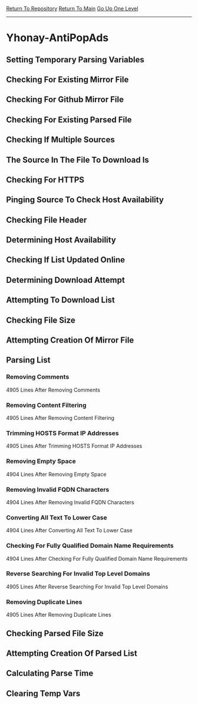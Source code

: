 [Return To Repository](https://github.com/deathbybandaid/piholeparser/)
[Return To Main](https://github.com/deathbybandaid/piholeparser/blob/master/RecentRunLogs/Mainlog.md)
[Go Up One Level](https://github.com/deathbybandaid/piholeparser/blob/master/RecentRunLogs/TopLevelScripts/30-Processing-Blacklists.md)
____________________________________
# Yhonay-AntiPopAds
## Setting Temporary Parsing Variables
## Checking For Existing Mirror File
## Checking For Github Mirror File
## Checking For Existing Parsed File
## Checking If Multiple Sources
## The Source In The File To Download Is
## Checking For HTTPS
## Pinging Source To Check Host Availability
## Checking File Header
## Determining Host Availability
## Checking If List Updated Online
## Determining Download Attempt
## Attempting To Download List
## Checking File Size
## Attempting Creation Of Mirror File
## Parsing List
### Removing Comments
4905 Lines After Removing Comments
### Removing Content Filtering
4905 Lines After Removing Content Filtering
### Trimming HOSTS Format IP Addresses
4905 Lines After Trimming HOSTS Format IP Addresses
### Removing Empty Space
4904 Lines After Removing Empty Space
### Removing Invalid FQDN Characters
4904 Lines After Removing Invalid FQDN Characters
### Converting All Text To Lower Case
4904 Lines After Converting All Text To Lower Case
### Checking For Fully Qualified Domain Name Requirements
4904 Lines After Checking For Fully Qualified Domain Name Requirements
### Reverse Searching For Invalid Top Level Domains
4905 Lines After Reverse Searching For Invalid Top Level Domains
### Removing Duplicate Lines
4905 Lines After Removing Duplicate Lines
## Checking Parsed File Size
## Attempting Creation Of Parsed List
## Calculating Parse Time
## Clearing Temp Vars
